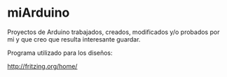 
# miArduino

Proyectos de Arduino trabajados, creados, modificados y/o probados por mi y que creo que resulta interesante guardar.

Programa utilizado para los diseños:

http://fritzing.org/home/
